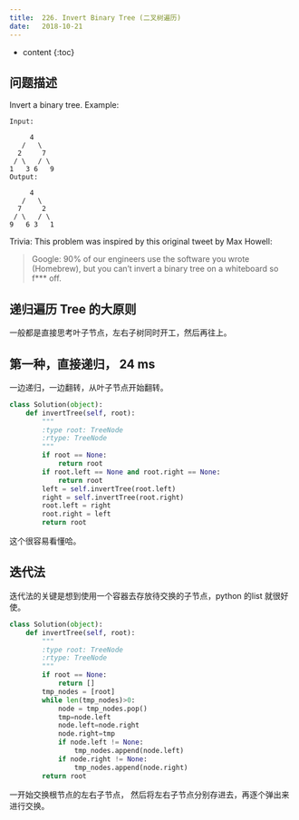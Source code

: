 ```yaml
---
title:  226. Invert Binary Tree (二叉树遍历)
date:   2018-10-21
---
```



* content
{:toc}


##  问题描述
Invert a binary tree.
Example:
```
Input:

     4
   /   \
  2     7
 / \   / \
1   3 6   9
Output:

     4
   /   \
  7     2
 / \   / \
9   6 3   1
```
Trivia:
This problem was inspired by this original tweet by Max Howell:
>Google: 90% of our engineers use the software you wrote (Homebrew), but you can’t invert a binary tree on a whiteboard so f*** off.

## 递归遍历 Tree 的大原则
一般都是直接思考叶子节点，左右子树同时开工，然后再往上。

## 第一种，直接递归， 24 ms

一边递归，一边翻转，从叶子节点开始翻转。

```py
class Solution(object):
    def invertTree(self, root):
        """
        :type root: TreeNode
        :rtype: TreeNode
        """
        if root == None:
            return root
        if root.left == None and root.right == None:
            return root
        left = self.invertTree(root.left)
        right = self.invertTree(root.right) 
        root.left = right
        root.right = left
        return root        
```
这个很容易看懂哈。

## 迭代法
迭代法的关键是想到使用一个容器去存放待交换的子节点，python 的list 就很好使。

```py
class Solution(object):
    def invertTree(self, root):
        """
        :type root: TreeNode
        :rtype: TreeNode
        """
        if root == None:
            return []
        tmp_nodes = [root]
        while len(tmp_nodes)>0:            
            node = tmp_nodes.pop()            
            tmp=node.left
            node.left=node.right
            node.right=tmp
            if node.left != None:
                tmp_nodes.append(node.left) 
            if node.right != None:
                tmp_nodes.append(node.right)
        return root
```
一开始交换根节点的左右子节点，
然后将左右子节点分别存进去，再逐个弹出来进行交换。        
